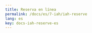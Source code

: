 ```yaml
---
title: Reserva en línea
permalink: /docs/es/7-iah/iah-reserve
lang: es
key: docs-iah-reserve-es
---
```

